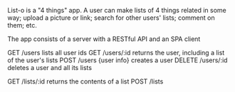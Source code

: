 List-o is a "4 things" app. A user can make lists of 4 things
related in some way; upload a picture or link; search for other
users' lists; comment on them; etc.

The app consists of a server with a RESTful API and an SPA client

GET /users               lists all user ids
GET /users/:id           returns the user, including a list of the user's lists
POST /users {user info}  creates a user
DELETE /users/:id        deletes a user and all its lists

GET /lists/:id            returns the contents of a list
POST /lists